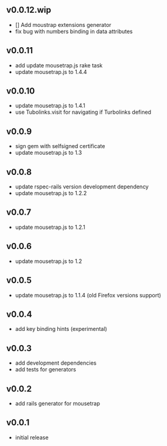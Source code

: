 ## v0.0.12.wip

* [] Add moustrap extensions generator
* fix bug with numbers binding in data attributes

## v0.0.11

* add update mousetrap.js rake task
* update mousetrap.js to 1.4.4

## v0.0.10

* update mousetrap.js to 1.4.1
* use Tubolinks.visit for navigating if Turbolinks defined

## v0.0.9

* sign gem with selfsigned certificate
* update mousetrap.js to 1.3

## v0.0.8

* update rspec-rails version development dependency
* update mousetrap.js to 1.2.2

## v0.0.7

* update mousetrap.js to 1.2.1

## v0.0.6

* update mousetrap.js to 1.2

## v0.0.5

* update mousetrap.js to 1.1.4 (old Firefox versions support)

## v0.0.4

* add key binding hints (experimental)

## v0.0.3

* add development dependencies
* add tests for generators

## v0.0.2

* add rails generator for mousetrap

## v0.0.1

* initial release

